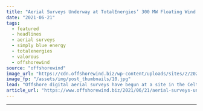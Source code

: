```yaml
---
title: "Aerial Surveys Underway at TotalEnergies’ 300 MW Floating Wind Project Site"
date: "2021-06-21"
tags: 
  - featured
  - headlines
  - aerial surveys
  - simply blue energy
  - totalenergies
  - valorous
  - offshorewind
source: "offshorewind"
image_url: "https://cdn.offshorewind.biz/wp-content/uploads/sites/2/2021/06/21125003/Valorous-Blue-Gem-Wind.jpg"
image_fp: "/assets/img/post_thumbnails/10.jpg"
lead: "Offshore digital aerial surveys have begun at a site in the Celtic Sea where"
article_url: "https://www.offshorewind.biz/2021/06/21/aerial-surveys-underway-at-totalenergies-300-mw-floating-wind-project-site/"
---
```


---
